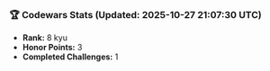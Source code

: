 ### 🏆 Codewars Stats (Updated: 2025-10-27 21:07:30 UTC)

- **Rank:** 8 kyu
- **Honor Points:** 3
- **Completed Challenges:** 1
